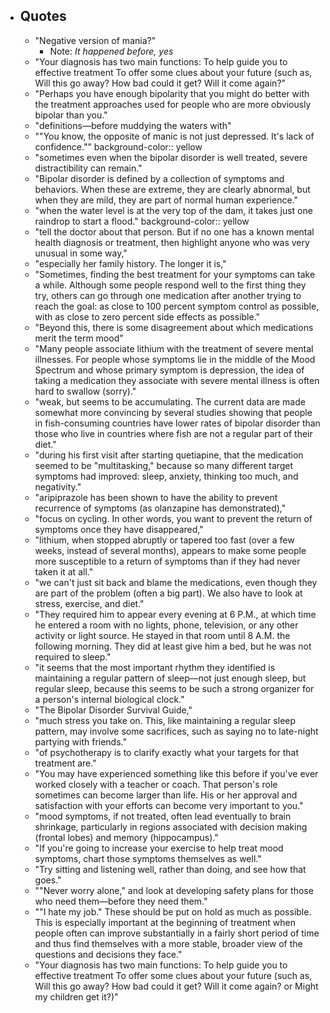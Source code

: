 - ## Quotes
	- "Negative version of mania?"
		- Note: *It happened before, yes*
	- "Your diagnosis has two main functions: To help guide you to effective treatment To offer some clues about your future (such as, Will this go away? How bad could it get? Will it come again?"
	- "Perhaps you have enough bipolarity that you might do better with the treatment approaches used for people who are more obviously bipolar than you."
	- "definitions—before muddying the waters with"
	- ""You know, the opposite of manic is not just depressed. It's lack of confidence.""
	  background-color:: yellow
	- "sometimes even when the bipolar disorder is well treated, severe distractibility can remain."
	- "Bipolar disorder is defined by a collection of symptoms and behaviors. When these are extreme, they are clearly abnormal, but when they are mild, they are part of normal human experience."
	- "when the water level is at the very top of the dam, it takes just one raindrop to start a flood."
	  background-color:: yellow
	- "tell the doctor about that person. But if no one has a known mental health diagnosis or treatment, then highlight anyone who was very unusual in some way,"
	- "especially her family history. The longer it is,"
	- "Sometimes, finding the best treatment for your symptoms can take a while. Although some people respond well to the first thing they try, others can go through one medication after another trying to reach the goal: as close to 100 percent symptom control as possible, with as close to zero percent side effects as possible."
	- "Beyond this, there is some disagreement about which medications merit the term mood"
	- "Many people associate lithium with the treatment of severe mental illnesses. For people whose symptoms lie in the middle of the Mood Spectrum and whose primary symptom is depression, the idea of taking a medication they associate with severe mental illness is often hard to swallow (sorry)."
	- "weak, but seems to be accumulating. The current data are made somewhat more convincing by several studies showing that people in fish-consuming countries have lower rates of bipolar disorder than those who live in countries where fish are not a regular part of their diet."
	- "during his first visit after starting quetiapine, that the medication seemed to be "multitasking," because so many different target symptoms had improved: sleep, anxiety, thinking too much, and negativity."
	- "aripiprazole has been shown to have the ability to prevent recurrence of symptoms (as olanzapine has demonstrated),"
	- "focus on cycling. In other words, you want to prevent the return of symptoms once they have disappeared,"
	- "lithium, when stopped abruptly or tapered too fast (over a few weeks, instead of several months), appears to make some people more susceptible to a return of symptoms than if they had never taken it at all."
	- "we can't just sit back and blame the medications, even though they are part of the problem (often a big part). We also have to look at stress, exercise, and diet."
	- "They required him to appear every evening at 6 P.M., at which time he entered a room with no lights, phone, television, or any other activity or light source. He stayed in that room until 8 A.M. the following morning. They did at least give him a bed, but he was not required to sleep."
	- "it seems that the most important rhythm they identified is maintaining a regular pattern of sleep—not just enough sleep, but regular sleep, because this seems to be such a strong organizer for a person's internal biological clock."
	- "The Bipolar Disorder Survival Guide,"
	- "much stress you take on. This, like maintaining a regular sleep pattern, may involve some sacrifices, such as saying no to late-night partying with friends."
	- "of psychotherapy is to clarify exactly what your targets for that treatment are."
	- "You may have experienced something like this before if you've ever worked closely with a teacher or coach. That person's role sometimes can become larger than life. His or her approval and satisfaction with your efforts can become very important to you."
	- "mood symptoms, if not treated, often lead eventually to brain shrinkage, particularly in regions associated with decision making (frontal lobes) and memory (hippocampus)."
	- "If you're going to increase your exercise to help treat mood symptoms, chart those symptoms themselves as well."
	- "Try sitting and listening well, rather than doing, and see how that goes."
	- ""Never worry alone," and look at developing safety plans for those who need them—before they need them."
	- ""I hate my job." These should be put on hold as much as possible. This is especially important at the beginning of treatment when people often can improve substantially in a fairly short period of time and thus find themselves with a more stable, broader view of the questions and decisions they face."
	- "Your diagnosis has two main functions: To help guide you to effective treatment To offer some clues about your future (such as, Will this go away? How bad could it get? Will it come again? or Might my children get it?)"